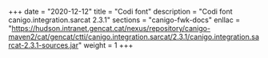 +++
date        = "2020-12-12"
title       = "Codi font"
description = "Codi font canigo.integration.sarcat 2.3.1"
sections    = "canigo-fwk-docs"
enllac		= "https://hudson.intranet.gencat.cat/nexus/repository/canigo-maven2/cat/gencat/ctti/canigo.integration.sarcat/2.3.1/canigo.integration.sarcat-2.3.1-sources.jar"
weight		= 1
+++
